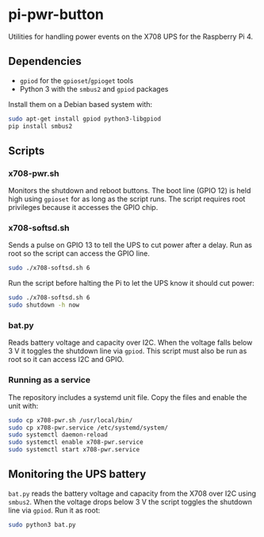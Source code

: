# pi-pwr-button

Utilities for handling power events on the X708 UPS for the Raspberry Pi 4.

## Dependencies

- `gpiod` for the `gpioset`/`gpioget` tools
- Python 3 with the `smbus2` and `gpiod` packages

Install them on a Debian based system with:

```bash
sudo apt-get install gpiod python3-libgpiod
pip install smbus2
```

## Scripts

### x708-pwr.sh
Monitors the shutdown and reboot buttons. The boot line (GPIO 12) is held
high using `gpioset` for as long as the script runs. The script requires
root privileges because it accesses the GPIO chip.

### x708-softsd.sh
Sends a pulse on GPIO 13 to tell the UPS to cut power after a delay. Run as
root so the script can access the GPIO line.

```bash
sudo ./x708-softsd.sh 6
```

Run the script before halting the Pi to let the UPS know it should cut
power:

```bash
sudo ./x708-softsd.sh 6
sudo shutdown -h now
```

### bat.py
Reads battery voltage and capacity over I2C. When the voltage falls below
3&nbsp;V it toggles the shutdown line via `gpiod`. This script must also be
run as root so it can access I2C and GPIO.

### Running as a service

The repository includes a systemd unit file. Copy the files and enable the
unit with:

```bash
sudo cp x708-pwr.sh /usr/local/bin/
sudo cp x708-pwr.service /etc/systemd/system/
sudo systemctl daemon-reload
sudo systemctl enable x708-pwr.service
sudo systemctl start x708-pwr.service
```

## Monitoring the UPS battery

`bat.py` reads the battery voltage and capacity from the X708 over I2C using
`smbus2`. When the voltage drops below 3&nbsp;V the script toggles the shutdown
line via `gpiod`. Run it as root:

```bash
sudo python3 bat.py
```
